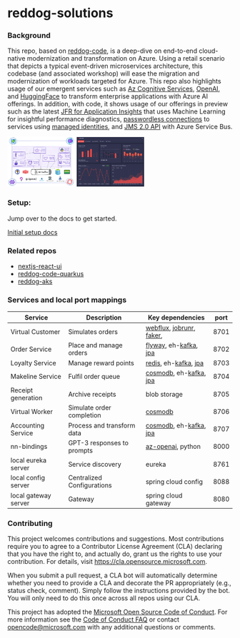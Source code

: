 
# reddog-solutions

### Background

This repo, based on [reddog-code](https://github.com/Azure/reddog-code), is a deep-dive on end-to-end cloud-native modernization and transformation on Azure. Using a retail scenario that depicts a typical event-driven microservices architecture, this codebase (and associated workshop) will ease the migration and modernization of workloads targeted for Azure. This repo also highlights usage of our emergent services such as [Az Cognitive Services](https://azure.microsoft.com/en-us/products/cognitive-services/#overview), [OpenAI](https://azure.microsoft.com/en-us/products/cognitive-services/openai-service/), and [HuggingFace](https://azure.microsoft.com/en-us/solutions/hugging-face-on-azure/#overview) to transform enterprise applications with Azure AI offerings. In addition, with code, it shows usage of our offerings in preview such as the latest [JFR for Application Insights](https://learn.microsoft.com/en-us/azure/azure-monitor/app/java-standalone-profiler) that uses Machine Learning for insightful performance diagnostics, [passwordless connections](https://learn.microsoft.com/en-us/azure/storage/common/multiple-identity-scenarios?toc=%2Fazure%2Fdeveloper%2Fintro%2Ftoc.json&bc=%2Fazure%2Fdeveloper%2Fintro%2Fbreadcrumb%2Ftoc.json&tabs=java) to services using [managed identities](https://learn.microsoft.com/en-us/azure/active-directory/managed-identities-azure-resources/overview), and [JMS 2.0 API](https://learn.microsoft.com/en-us/azure/service-bus-messaging/how-to-use-java-message-service-20) with Azure Service Bus.

<img src="ancillary/architecture.png" width=30% height=30% />

<img src="ancillary/screenshot.png" width=30% height=30% />


### Setup:

Jump over to the docs to get started.

[Initial setup docs](docs/initial-setup.md)

### Related repos
- [nextjs-react-ui](https://github.com/appdevgbb/reddog-ui-nextjs)
- [reddog-code-quarkus](https://github.com/appdevgbb/reddog-code-quarkus)
- [reddog-aks](https://github.com/Azure/reddog-aks)

### Services and local port mappings

| Service              | Description                | Key dependencies                                                                                                                                                                                                                     | port |
|----------------------|----------------------------|--------------------------------------------------------------------------------------------------------------------------------------------------------------------------------------------------------------------------------------|------|
| Virtual Customer     | Simulates orders           | [webflux](https://docs.spring.io/spring-framework/docs/current/reference/html/web-reactive.html), [jobrunr](https://github.com/jobrunr/jobrunr#readme), [faker](https://github.com/DiUS/java-faker#readme),                          | 8701 |
| Order Service        | Place and manage orders    | [flyway](https://github.com/flyway/flyway#readme), eh-[kafka](https://spring.io/projects/spring-kafka), [jpa](https://spring.io/guides/gs/accessing-data-jpa/)                                                                       | 8702 |
| Loyalty Service      | Manage reward points       | [redis](https://github.com/spring-projects/spring-data-redis/blob/main/src/main/asciidoc/reference/reactive-redis.adoc), eh-[kafka](https://spring.io/projects/spring-kafka), [jpa](https://spring.io/guides/gs/accessing-data-jpa/) | 8703 |
| Makeline Service     | Fulfil order queue         | [cosmodb](https://learn.microsoft.com/en-us/azure/cosmos-db/nosql/sdk-java-v4), eh-[kafka](https://spring.io/projects/spring-kafka), [jpa](https://spring.io/guides/gs/accessing-data-jpa/)                                          | 8704 |
| Receipt generation   | Archive receipts           | blob storage                                                                                                                                                                                                                         | 8705 |
| Virtual Worker       | Simulate order completion  | [cosmodb](https://learn.microsoft.com/en-us/azure/cosmos-db/nosql/sdk-java-v4)                                                                                                                                                       | 8706 |
| Accounting Service   | Process and transform data | [cosmodb](https://learn.microsoft.com/en-us/azure/cosmos-db/nosql/sdk-java-v4), eh-[kafka](https://spring.io/projects/spring-kafka), [jpa](https://spring.io/guides/gs/accessing-data-jpa/)                                          | 8707 |
| nn-bindings          | GPT-3 responses to prompts | [az-openai](https://learn.microsoft.com/en-us/azure/cognitive-services/openai/quickstart?pivots=programming-language-python), python                                                                                                 | 8000 |
| local eureka server  | Service discovery          | eureka                                                                                                                                                                                                                               | 8761 |
| local config server  | Centralized Configurations | spring cloud config                                                                                                                                                                                                                  | 8088 |
| local gateway server | Gateway                    | spring cloud gateway                                                                                                                                                                                                                 | 8080 |

### Contributing

This project welcomes contributions and suggestions.  Most contributions require you to agree to a
Contributor License Agreement (CLA) declaring that you have the right to, and actually do, grant us
the rights to use your contribution. For details, visit https://cla.opensource.microsoft.com.

When you submit a pull request, a CLA bot will automatically determine whether you need to provide
a CLA and decorate the PR appropriately (e.g., status check, comment). Simply follow the instructions
provided by the bot. You will only need to do this once across all repos using our CLA.

This project has adopted the [Microsoft Open Source Code of Conduct](https://opensource.microsoft.com/codeofconduct/).
For more information see the [Code of Conduct FAQ](https://opensource.microsoft.com/codeofconduct/faq/) or
contact [opencode@microsoft.com](mailto:opencode@microsoft.com) with any additional questions or comments.
